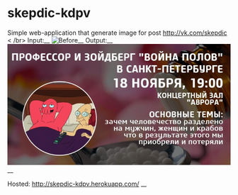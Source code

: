 # skepdic-kdpv

Simple web-application that generate image for post http://vk.com/skepdic < /br>
Input:__ 
![Before](https://image.ibb.co/nOQCtv/smrhhh.jpg)__
Output:__
![After](https://github.com/honeypy/skepdic-kdpv/blob/master/static/announce_example.jpg)__

Hosted: http://skepdic-kdpv.herokuapp.com/ __
